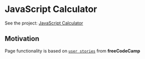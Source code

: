 # JavaScript Calculator

See the project: [JavaScript Calculator](https://prince-gizard.github.io/simple-calculator/)

## Motivation
Page functionality is based on [`user stories`](https://www.freecodecamp.org/learn/front-end-development-libraries/front-end-development-libraries-projects/build-a-javascript-calculator) from **freeCodeCamp**
